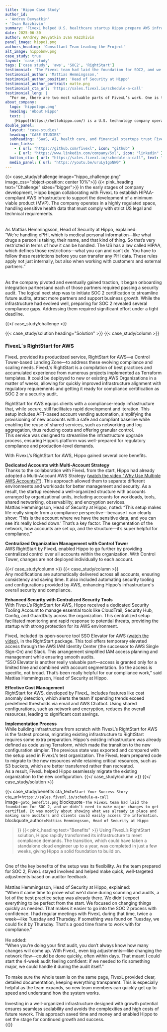 ```yaml
---
title: 'Hippo Case Study'
author_id:
- 'Andrey Devyatkin'
- 'Ivan Razzhivin' 
summary: 'FivexL helped U.S. healthcare startup Hippo prepare AWS infrastructure for SOC 2 certification. By using FivexL’s RightStart for AWS, Hippo gained a compliance-ready foundation with a well-structured multi-account setup that simplified audits and supported rapid growth.'
date: 2025-06-30 
author: AAndrey Devyatkin Ivan Razzhivin
panel_image: hippo1.png
authors_heading: 'Consultant Team Leading the Project'
alt_image: hippobnw.png
case_study: true
layout: 'case_study'
tags: ['case study', 'aws', 'SOC2', 'RightStart']
testimonial: 'The FivexL team had laid the foundation for SOC2, and we didn’t need to make major changes to get certified.'
testimonial_author: 'Mattias Hemmingsson,'
testimonial_author_position: 'Head of Security at Hippo'
testimonial_author_portrait: matte.png
testimonial_cta_url: 'https://sales.fivexl.io/schedule-a-call'
testimonial_long: |
  “For me, there are two most valuable parts of FivexL’s work. One is the multi-account AWS setup. This setup makes life from a compliance perspective really simple, because I can clearly show, ‘This is the account where we have the sensitive data,’ and you can see it’s really locked down.  The second is the SSO Elevator tool — it grants access only for a limited time and works together with account segmentation. So the access is specific and time-bound, not broad or permanent. That’s been really helpful for our compliance work.”
about_company:
  logo: 'hippologo.png'
  heading: 'About Hippo'
  text: |
    [Hippo](https://hellohippo.com/) is a U.S. technology company operating in the healthcare sector, an industry known for its strict regulatory requirements. Hippo developed a free, smart platform that helps users navigate the complex world of prescription pricing, identifying the lowest available price. It saves up to 97% on prescriptions. Hippo is accepted at over 70,000 pharmacies nationwide, including CVS, Walgreens, Rite Aid, Walmart, Target, Kroger, Publix, Costco, and more. By empowering users to make smarter choices, Hippo takes the pain out of the healthcare system, proving that while health is priceless, medication should be affordable.
double_panel:
  layout: 'case-studies'
  heading: "CASE STUDIES"
  subheading: "SaaS, AI, health care, and financial startups trust FivexL to build their infrastructure in AWS, empowering their businesses to grow faster. Learn how."
  icon_links:
    - { url: "https://github.com/fivexl", icon: "github" }
    - { url: "https://www.linkedin.com/company/5xl", icon: "linkedin" }
  button_cta: { url: "https://sales.fivexl.io/schedule-a-call", text: "Book a consultation" }
  media_panel: { url: "https://youtu.be/uruLy1goNW0" }
---
```

{{< case_study/challenge  image="hippo_challenge.png" image_css="object-position: center 10%">}}
{{< pink_heading text="Challenge"  sizes="bigger">}}
In the early stages of company development, Hippo began collaborating with FivexL to establish HIPAA-compliant AWS infrastructure to support the development of a minimum viable product (MVP). The company operates in a highly regulated space, handling sensitive health data that must comply with strict US legal and technical requirements.<br/>
<br/>  
As Mattias Hemmingsson, Head of Security at Hippo, explained:  
 “We’re handling ePHI, which is medical personal information—like what drugs a person is taking, their name, and that kind of thing. So that’s very restricted in terms of how it can be handled. The US has a law called HIPAA, which defines those restrictions—what you can and can’t do. You have to follow these restrictions before you can transfer any PHI data. These rules apply not just internally, but also when working with customers and external partners.”<br/>
<br/>  
As the company pivoted and eventually gained traction, it began onboarding integration partnersand each of those partners required passing a security audit. The logical next step was to initiate SOC 2 certification to streamline future audits, attract more partners and support business growth. While the infrastructure had evolved well, preparing for SOC 2 revealed several compliance gaps. Addressing them required significant effort under a tight deadline.<br/>

{{</ case_study/challenge >}}  

{{< case_study/solution heading="Solution" >}}
{{< case_study/column >}}
### FivexL´s RightStart for AWS 
FivexL provided its productized service, RightStart for AWS—a Control Tower-based Landing Zone—to address these evolving compliance and scaling needs. FivexL’s RightStart is a compilation of best practices and accumulated experience from numerous projects implemented as Terraform templates. It could be deployed to new or existing AWS Organizations in a matter of weeks, allowing for quickly improved infrastructure alignment with regulatory requirements and getting it ready for compliance certification as SOC 2 or a security audit.  

RightStart for AWS equips clients with a compliance-ready infrastructure that, while secure, still facilitates rapid development and iteration. This setup includes AFT-based account vending automation, simplifying the provisioning of new accounts with a safe and compliant baseline while enabling the reuse of shared services, such as networking and log aggregation, thus reducing costs and offering granular control.  
This service was designed to streamline the infrastructure upgrade process, ensuring Hippo’s platform was well-prepared for regulatory compliance and production-level demands.  

With FivexL’s RightStart for AWS, Hippo gained several core benefits.  
 
**Dedicated Accounts with Multi-Account Strategy**  
Thanks to the collaboration with FivexL from the start, Hippo had already adopted a Multi-Account AWS Strategy ([watch the video "Why Use Multiple AWS Accounts?"](https://youtube.com/live/JBcwjP6HIZc)). This approach allowed them to separate different environments and workloads for better management and security. 
As a result, the startup received a well-organized structure with accounts arranged by organizational units,  including accounts for workloads, tools, shared networking, observability, and encryption services.  
Mattias Hemmingsson, Head of Security at Hippo, noted:
“This setup makes life really simple from a compliance perspective—because I can clearly show: ‘This is the account where we have the sensitive data, and you can see it’s really locked down.’ That’s a key factor. The segmentation of the network, how accounts are set up, and the structure—it’s super helpful for compliance.”
  
**Centralized Organization Management with Control Tower**  
AWS RightStart by FivexL enabled Hippo to go further by providing centralized control over all accounts within the organization. With Control Tower, changes are not deployed individually to each account.    
  
{{</ case_study/column >}}
{{< case_study/column >}}  
Any modifications are automatically delivered across all accounts, ensuring consistency and saving time. It also included automating security tooling and configurations provided by AWS, enhancing Hippo's infrastructure's overall security and compliance.  
  
**Enhanced Security with Centralized Security Tools**  
With FivexL’s RightStart for AWS, Hippo received a dedicated Security Tooling Account to manage essential tools like CloudTrail, Security Hub, Config, and GuardDuty across the organization. This centralized setup facilitated monitoring and rapid response to potential threats, providing the startup with strong protection for its AWS environment.  
  
FivexL included its open-source tool SSO Elevator for AWS ([watch the video](https://youtu.be/CrIfaNpuCeY?feature=shared)), in the RightStart package. This tool offers temporary elevated access through the AWS IAM Identity Center (the successor to AWS Single Sign-On) and Slack. This arrangement simplified IAM access planning and management while ensuring smooth audits.  
“SSO Elevator is another really valuable part—access is granted only for a limited time and combined with account segmentation. So the access is specific, not broad. That’s been really helpful for our compliance work,” said Mattias Hemmingsson, Head of Security at Hippo. 

**Effective Cost Management**  
RightStart for AWS, developed by FivexL, includes features like cost anomaly detection, which alerts the team if spending trends exceed predefined thresholds via email and AWS Chatbot. Using shared configurations, such as network and encryption, reduces the overall resources, leading to significant cost savings.  

**Implementation Process**  
While building infrastructure from scratch with FivexL’s RightStart for AWS is the fastest process, migrating existing infrastructure to RightStart requires some extra preparation. Hippo's existing infrastructure was already defined as code using Terraform, which made the transition to the new configuration simpler. The previous state was exported and compared with the setup used in FivexL's test organization. The FivexL team prepared code to migrate to the new resources while retaining critical resources, such as S3 buckets, which are better transferred rather than recreated.  
As a result, FivexL helped Hippo seamlessly migrate the existing organization to the new configuration. 
{{</ case_study/column >}}
{{</ case_study/solution >}}


{{< case_study/benefits
    cta_text=`Start Your Success Story`
    cta_url=`https://sales.fivexl.io/schedule-a-call`
    image=`goto_benefits.png`
    blockquote=`The FivexL team had laid the foundation for SOC 2, and we didn’t need to make major changes to get certified. It was mostly about showing what was already in place and making sure auditors and clients could easily access the information.`
    blockquote_author=`Mattias Hemmingsson, Head of Security at Hippo`
>}}
{{< pink_heading text="Benefits" >}}
Using FivexL’s RightStart solution, Hippo rapidly transformed its infrastructure to meet compliance demands. The transition, which could have taken a standalone cloud engineer up to a year, was completed in just a few weeks, giving Hippo a solid foundation to build on.<br/>
<br/>  
One of the key benefits of the setup was its flexibility. As the team prepared for SOC 2, FivexL stayed involved and helped make quick, well-targeted adjustments based on auditor feedback.<br/> 
<br/> 
Mattias Hemmingsson, Head of Security at Hippo, explained:<br/>
“When it came time to prove what we'd done during scanning and audits, a lot of the best practice setup was already there. We didn't expect everything to be perfect from the start. We focused on changing things quickly as needed. That makes it easier to go into the SOC 2 process with confidence. I had regular meetings with FivexL during that time, twice a week—like Tuesday and Thursday. If something was found on Tuesday, we could fix it by Thursday. That's a good time frame to work with for compliance.”<br/>
<br/>
He added:<br/>
“When you’re doing your first audit, you don’t always know how many changes will come up. With FivexL, even big adjustments—like changing the network flow—could be done quickly, often within days. That meant I could start the 4-week audit feeling confident: if we needed to fix something major, we could handle it during the audit itself.”<br/> 
<br/>
To make sure the whole team is on the same page, FivexL provided clear, detailed documentation, keeping everything transparent. This is especially helpful as the team expands, so new team members can quickly get up to speed and understand how the system works.<br/>
<br/> 
Investing in a well-organized infrastructure designed with growth potential ensures seamless scalability and avoids the complexities and high costs of future rework. This approach saved time and money and enabled Hippo to set the stage for continued growth and success.<br/>  
{{</ case_study/benefits >}}  



